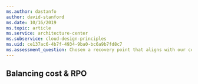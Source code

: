 ```yaml
---
ms.author: dastanfo
author: david-stanford
ms.date: 10/16/2019
ms.topic: article
ms.service: architecture-center
ms.subservice: cloud-design-principles
ms.uid: ce137ac6-4b7f-4934-9ba0-bc6a9b7fd8c7
ms.assessment_question: Chosen a recovery point that aligns with our cost requirements
---
```

## Balancing cost & RPO



